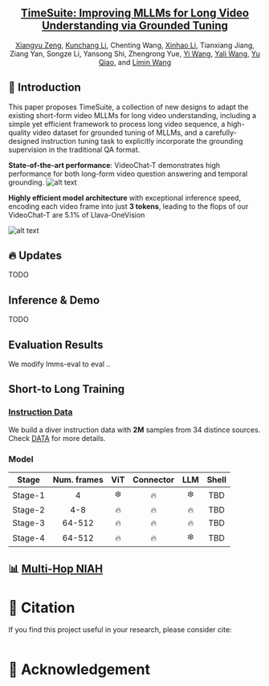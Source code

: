 <div align="center">

<h2><a href="">TimeSuite: Improving MLLMs for Long Video Understanding via Grounded Tuning</a></h2>

[Xiangyu Zeng](https://scholar.google.com/citations?user=jS13DXkAAAAJ&hl=zh-CN), [Kunchang Li](https://scholar.google.com/citations?user=D4tLSbsAAAAJ), Chenting Wang, [Xinhao Li](https://scholar.google.com/citations?user=evR3uR0AAAAJ&hl=zh-CN), Tianxiang Jiang, Ziang Yan, Songze Li, Yansong Shi, Zhengrong Yue, [Yi Wang](https://scholar.google.com.hk/citations?hl=zh-CN&user=Xm2M8UwAAAAJ), [Yali Wang](https://scholar.google.com/citations?user=hD948dkAAAAJ), [Yu Qiao](https://scholar.google.com/citations?user=gFtI-8QAAAAJ&hl), and [Limin Wang](https://scholar.google.com/citations?user=HEuN8PcAAAAJ)

</div>



## :parrot: Introduction

This paper proposes TimeSuite, a collection of new designs to adapt the existing short-form video MLLMs for long video understanding, including a simple yet efficient framework to process long video sequence, a high-quality video dataset for grounded tuning of MLLMs, and a carefully-designed instruction tuning task to explicitly incorporate the grounding supervision in the traditional QA format.

**State-of-the-art performance**: VideoChat-T demonstrates high performance for both long-form video question answering and temporal grounding.
![alt text](img/sota.png)


**Highly efficient model architecture** with exceptional inference speed, encoding each video frame into just **3 tokens**, leading to the flops of our VideoChat-T are 5.1% of Llava-OneVision

![alt text](img/model_framework.png)




## :fire: Updates

TODO





## Inference & Demo

TODO



## Evaluation Results


We modify lmms-eval to eval ..

## Short-to Long Training


### [Instruction Data](./DATA.md)

We build a diver instruction data with **2M** samples from 34 distince sources. Check [DATA](./DATA.md) for more details.

### Model

| Stage | Num. frames | ViT | Connector | LLM | Shell |
|--------|:-------:|:------:|:------:|:------:|:------:|
| Stage-1 | 4 | :snowflake: | :fire: | :snowflake: | TBD |
| Stage-2 | 4-8 | :fire: | :fire: | :fire: | TBD |
| Stage-3 | 64-512 | :fire: | :fire: | :fire: | TBD |
| Stage-4 | 64-512 | :fire: | :fire: | :snowflake: | TBD |




## :bar_chart: [Multi-Hop NIAH](./BENCHMARK.md)






# :page_facing_up: Citation

If you find this project useful in your research, please consider cite:
```BibTeX

```

# :dizzy: Acknowledgement

<!-- Thanks to the open source of the following projects:

[InternVideo](https://github.com/OpenGVLab/InternVideo), [UMT](https://github.com/OpenGVLab/unmasked_teacher), [Qwen](https://github.com/Vision-CAIR/MiniGPT-4), [LLaVA-VL](https://github.com/Vision-CAIR/MiniGPT-4) -->
